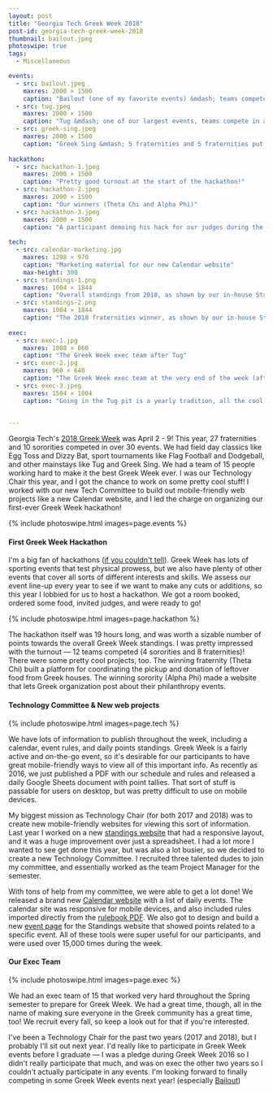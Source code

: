 ```yaml
---
layout: post
title: "Georgia Tech Greek Week 2018"
post-id: georgia-tech-greek-week-2018
thumbnail: bailout.jpeg
photoswipe: true
tags: 
  - Miscellaneous

events:
  - src: bailout.jpeg
    maxres: 2000 × 1500
    caption: "Bailout (one of my favorite events) &mdash; teams compete in an olympic swimming pool (literally, a swimming pool from the 1996 Atlanta Olympics) to sink the other team's canoe."
  - src: tug.jpeg
    maxres: 2000 × 1500
    caption: "Tug &mdash; one of our largest events, teams compete in a tug-of-war tournament in a mud pit"
  - src: greek-sing.jpeg
    maxres: 2000 × 1500
    caption: "Greek Sing &mdash; 5 fraternities and 5 fraternities put on a show with song and dance"
    
hackathon:
  - src: hackathon-1.jpeg
    maxres: 2000 × 1500
    caption: "Pretty good turnout at the start of the hackathon!"
  - src: hackathon-2.jpeg
    maxres: 2000 × 1500
    caption: "Our winners (Theta Chi and Alpha Phi)"
  - src: hackathon-3.jpeg
    maxres: 2000 × 1500
    caption: "A participant demoing his hack for our judges during the final presentations"
    
tech:
  - src: calendar-marketing.jpg
    maxres: 1298 × 970
    caption: "Marketing material for our new Calendar website"
    max-height: 300
  - src: standings-1.png
    maxres: 1004 × 1844
    caption: "Overall standings from 2018, as shown by our in-house Standings website"
  - src: standings-2.png
    maxres: 1004 × 1844
    caption: "The 2018 fraternities winner, as shown by our in-house Standings website"
    
exec:
  - src: exec-1.jpg
    maxres: 1008 × 860
    caption: "The Greek Week exec team after Tug"
  - src: exec-2.jpg
    maxres: 960 × 640
    caption: "The Greek Week exec team at the very end of the week (after Greek Sing)"
  - src: exec-3.jpeg
    maxres: 1504 × 1004
    caption: "Going in the Tug pit is a yearly tradition, all the cool kids are doing it."
    

---
```


Georgia Tech's [2018 Greek Week](https://www.gtgreekweek.com/photos.html) was April 2 - 9! This year, 27 fraternities and 10 sororities competed in over 30 events. We had field day classics like Egg Toss and Dizzy Bat, sport tournaments like Flag Football and Dodgeball, and other mainstays like Tug and Greek Sing. We had a team of 15 people working hard to make it the best Greek Week ever. I was our Technology Chair this year, and I got the chance to work on some pretty cool stuff! I worked with our new Tech Committee to build out mobile-friendly web projects like a new Calendar website, and I led the charge on organizing our first-ever Greek Week hackathon!

{% include photoswipe.html images=page.events %}

<!--break-->

<h4>First Greek Week Hackathon</h4>

I'm a big fan of hackathons ([if you couldn't tell](/tags/#Hackathons)). Greek Week has lots of sporting events that test physical prowess, but we also have plenty of other events that cover all sorts of different interests and skills. We assess our event line-up every year to see if we want to make any cuts or additions, so this year I lobbied for us to host a hackathon. We got a room booked, ordered some food, invited judges, and were ready to go!

{% include photoswipe.html images=page.hackathon %}

The hackathon itself was 19 hours long, and was worth a sizable number of points towards the overall Greek Week standings. I was pretty impressed with the turnout — 12 teams competed (4 sororities and 8 fraternities)! There were some pretty cool projects, too. The winning fraternity (Theta Chi) built a platform for coordinating the pickup and donation of leftover food from Greek houses. The winning sorority (Alpha Phi) made a website that lets Greek organization post about their philanthropy events.

<h4>Technology Committee & New web projects</h4>

{% include photoswipe.html images=page.tech %}

We have lots of information to publish throughout the week, including a calendar, event rules, and daily points standings. Greek Week is a fairly active and on-the-go event, so it's desirable for our participants to have great mobile-friendly ways to view all of this important info. As recently as 2016, we just published a PDF with our schedule and rules and released a daily Google Sheets document with point tallies. That sort of stuff is passable for users on desktop, but was pretty difficult to use on mobile devices.

My biggest mission as Technology Chair (for both 2017 and 2018) was to create new mobile-friendly websites for viewing this sort of information. Last year I worked on a new [standings website](http://standings.gtgreekweek.com/) that had a responsive layout, and it was a huge improvement over just a spreadsheet. I had a lot more I wanted to see get done this year, but was also a lot busier, so we decided to create a new Technology Committee. I recruited three talented dudes to join my committee, and essentially worked as the team Project Manager for the semester.

With tons of help from my committee, we were able to get a lot done! We released a brand new [Calendar website](http://calendar.gtgreekweek.com/) with a list of daily events. The calendar site was responsive for mobile devices, and also included rules imported directly from the [rulebook PDF](https://www.gtgreekweek.com/rules.html). We also got to design and build a new [event page](https://standings.gtgreekweek.com/event.html?e=Greek%20Sing) for the Standings website that showed points related to a specific event. All of these tools were super useful for our participants, and were used over 15,000 times during the week.

<h4>Our Exec Team</h4>

{% include photoswipe.html images=page.exec %}

We had an exec team of 15 that worked very hard throughout the Spring semester to prepare for Greek Week. We had a great time, though, all in the name of making sure everyone in the Greek community has a great time, too! We recruit every fall, so keep a look out for that if you're interested. 

I've been a Technology Chair for the past two years (2017 and 2018), but I probably I'll sit out next year. I'd really like to participate in Greek Week events before I graduate — I was a pledge during Greek Week 2016 so I didn't really participate that much, and was on exec the other two years so I couldn't actually participate in any events. I'm looking forward to finally competing in some Greek Week events next year! (especially [Bailout](https://www.facebook.com/georgiatechgreekweek/videos/950185518474525/))